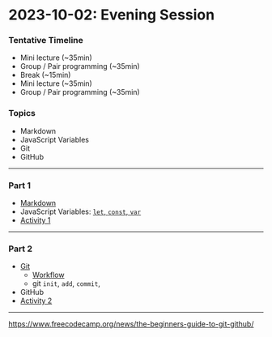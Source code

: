 # 2023-10-02: Evening Session

### Tentative Timeline

- Mini lecture (~35min)
- Group / Pair programming (~35min)
- Break (~15min)
- Mini lecture (~35min)
- Group / Pair programming (~35min)


### Topics 

- Markdown
- JavaScript Variables
- Git
- GitHub

---

### Part 1

- [Markdown](./markdown-demo.md)
- JavaScript Variables: [`let`, `const`, `var`](./variables-demo.md)
- [Activity 1](./activity1.md)

---
### Part 2

- [Git]
  - [Workflow]
  - git `init`, `add`, `commit`,  
- GitHub
- [Activity 2](./activity2.md)

---


<!-- Links -->
[Git]:https://www.atlassian.com/git/tutorials/setting-up-a-repository
[Workflow]:https://dev.to/mollynem/git-github--workflow-fundamentals-5496
https://www.freecodecamp.org/news/the-beginners-guide-to-git-github/
